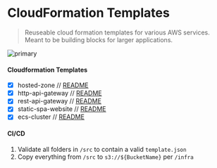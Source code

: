 # CloudFormation Templates

> Reuseable cloud formation templates for various AWS services.  Meant to be building blocks for larger applications.

![primary](https://github.com/jcuffney/cf-templates/actions/workflows/primary.yml/badge.svg)

#### Cloudformation Templates

- [x] hosted-zone // [README](src/hosted-zone/README.md)
- [x] http-api-gateway // [README](src/http-api-gateway/README.md)
- [x] rest-api-gateway // [README](src/rest-api-gateway/README.md)
- [x] static-spa-website // [README](src/static-spa-website/README.md)
- [x] ecs-cluster // [README](src/ecs-cluster/README.md)
 
#### CI/CD

1. Validate all folders in `/src` to contain a valid `template.json`
2. Copy everything from `/src` to `s3://${BucketName}` per `/infra`
